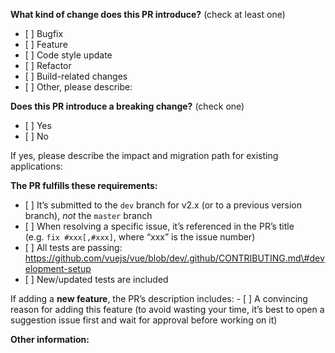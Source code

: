 **What kind of change does this PR introduce?** (check at least one)

-   \[ \] Bugfix
-   \[ \] Feature
-   \[ \] Code style update
-   \[ \] Refactor
-   \[ \] Build-related changes
-   \[ \] Other, please describe:

**Does this PR introduce a breaking change?** (check one)

-   \[ \] Yes
-   \[ \] No

If yes, please describe the impact and migration path for existing applications:

**The PR fulfills these requirements:**

-   \[ \] It’s submitted to the `dev` branch for v2.x (or to a previous version branch), *not* the `master` branch
-   \[ \] When resolving a specific issue, it’s referenced in the PR’s title (e.g. `fix #xxx[,#xxx]`, where “xxx” is the issue number)
-   \[ \] All tests are passing: https://github.com/vuejs/vue/blob/dev/.github/CONTRIBUTING.md\#development-setup
-   \[ \] New/updated tests are included

If adding a **new feature**, the PR’s description includes: - \[ \] A convincing reason for adding this feature (to avoid wasting your time, it’s best to open a suggestion issue first and wait for approval before working on it)

**Other information:**
